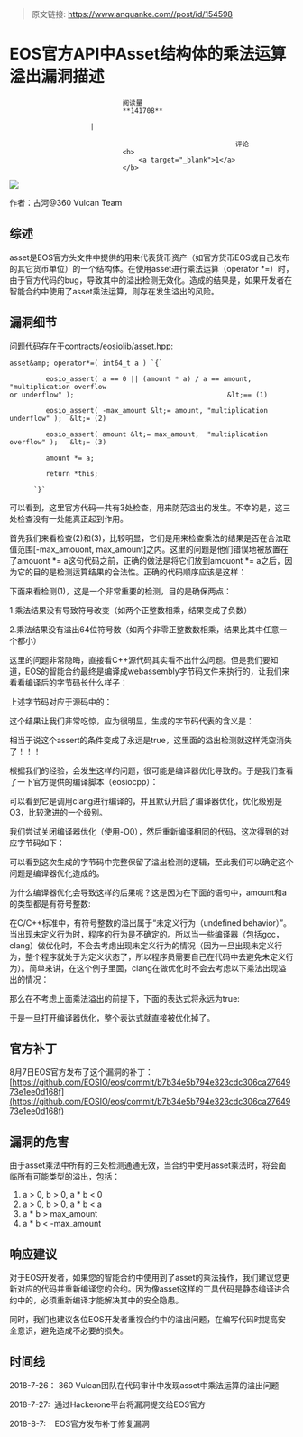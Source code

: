 > 原文链接: https://www.anquanke.com//post/id/154598 


# EOS官方API中Asset结构体的乘法运算溢出漏洞描述


                                阅读量   
                                **141708**
                            
                        |
                        
                                                            评论
                                <b>
                                    <a target="_blank">1</a>
                                </b>
                                                                                    



[![](https://p1.ssl.qhimg.com/dm/1024_676_/t014f344b39624d1d51.jpg)](https://p1.ssl.qhimg.com/dm/1024_676_/t014f344b39624d1d51.jpg)

作者：古河@360 Vulcan Team



## 综述

asset是EOS官方头文件中提供的用来代表货币资产（如官方货币EOS或自己发布的其它货币单位）的一个结构体。在使用asset进行乘法运算（operator *=）时，由于官方代码的bug，导致其中的溢出检测无效化。造成的结果是，如果开发者在智能合约中使用了asset乘法运算，则存在发生溢出的风险。



## 漏洞细节

问题代码存在于contracts/eosiolib/asset.hpp:

```
asset&amp; operator*=( int64_t a ) `{`

         eosio_assert( a == 0 || (amount * a) / a == amount, "multiplication overflow 
or underflow" );                                      &lt;== (1)

         eosio_assert( -max_amount &lt;= amount, "multiplication underflow" );  &lt;= (2)

         eosio_assert( amount &lt;= max_amount,  "multiplication overflow" );   &lt;= (3)

         amount *= a;

         return *this;

      `}`
```

可以看到，这里官方代码一共有3处检查，用来防范溢出的发生。不幸的是，这三处检查没有一处能真正起到作用。

首先我们来看检查(2)和(3)，比较明显，它们是用来检查乘法的结果是否在合法取值范围[-max_amouont, max_amount]之内。这里的问题是他们错误地被放置在了amouont *= a这句代码之前，正确的做法是将它们放到amouont *= a之后，因为它的目的是检测运算结果的合法性。正确的代码顺序应该是这样：

下面来看检测(1)，这是一个非常重要的检测，目的是确保两点：

1.乘法结果没有导致符号改变（如两个正整数相乘，结果变成了负数）

2.乘法结果没有溢出64位符号数（如两个非零正整数数相乘，结果比其中任意一个都小）

这里的问题非常隐晦，直接看C++源代码其实看不出什么问题。但是我们要知道，EOS的智能合约最终是编译成webassembly字节码文件来执行的，让我们来看看编译后的字节码长什么样子：

上述字节码对应于源码中的：

这个结果让我们非常吃惊，应为很明显，生成的字节码代表的含义是：

相当于说这个assert的条件变成了永远是true，这里面的溢出检测就这样凭空消失了！！！

根据我们的经验，会发生这样的问题，很可能是编译器优化导致的。于是我们查看了一下官方提供的编译脚本（eosiocpp）：

可以看到它是调用clang进行编译的，并且默认开启了编译器优化，优化级别是O3，比较激进的一个级别。

我们尝试关闭编译器优化（使用-O0），然后重新编译相同的代码，这次得到的对应字节码如下：

可以看到这次生成的字节码中完整保留了溢出检测的逻辑，至此我们可以确定这个问题是编译器优化造成的。

为什么编译器优化会导致这样的后果呢？这是因为在下面的语句中，amount和a的类型都是有符号整数:

在C/C++标准中，有符号整数的溢出属于“未定义行为（undefined behavior）”。当出现未定义行为时，程序的行为是不确定的。所以当一些编译器（包括gcc，clang）做优化时，不会去考虑出现未定义行为的情况（因为一旦出现未定义行为，整个程序就处于为定义状态了，所以程序员需要自己在代码中去避免未定义行为）。简单来讲，在这个例子里面，clang在做优化时不会去考虑以下乘法出现溢出的情况：

那么在不考虑上面乘法溢出的前提下，下面的表达式将永远为true:

于是一旦打开编译器优化，整个表达式就直接被优化掉了。



## 官方补丁

8月7日EOS官方发布了这个漏洞的补丁：[https://github.com/EOSIO/eos/commit/b7b34e5b794e323cdc306ca2764973e1ee0d168f](https://github.com/EOSIO/eos/commit/b7b34e5b794e323cdc306ca2764973e1ee0d168f)



## 漏洞的危害

由于asset乘法中所有的三处检测通通无效，当合约中使用asset乘法时，将会面临所有可能类型的溢出，包括：
1. a &gt; 0, b &gt; 0, a * b &lt; 0
1. a &gt; 0, b &gt; 0, a * b &lt; a
1. a * b &gt; max_amount
1. a * b &lt; -max_amount


## 响应建议

对于EOS开发者，如果您的智能合约中使用到了asset的乘法操作，我们建议您更新对应的代码并重新编译您的合约。因为像asset这样的工具代码是静态编译进合约中的，必须重新编译才能解决其中的安全隐患。

同时，我们也建议各位EOS开发者重视合约中的溢出问题，在编写代码时提高安全意识，避免造成不必要的损失。



## 时间线

2018-7-26： 360 Vulcan团队在代码审计中发现asset中乘法运算的溢出问题

2018-7-27:  通过Hackerone平台将漏洞提交给EOS官方

2018-8-7:    EOS官方发布补丁修复漏洞
